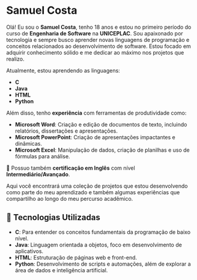 # Samuel Costa 

Olá! Eu sou o **Samuel Costa**, tenho 18 anos e estou no primeiro período do curso de **Engenharia de Software** na **UNICEPLAC**. Sou apaixonado por tecnologia e sempre busco aprender novas linguagens de programação e conceitos relacionados ao desenvolvimento de software. Estou focado em adquirir conhecimento sólido e me dedicar ao máximo nos projetos que realizo.

Atualmente, estou aprendendo as linguagens:
- **C**
- **Java**
- **HTML**
- **Python**

Além disso, tenho **experiência** com ferramentas de produtividade como:
- **Microsoft Word**: Criação e edição de documentos de texto, incluindo relatórios, dissertações e apresentações.
- **Microsoft PowerPoint**: Criação de apresentações impactantes e dinâmicas.
- **Microsoft Excel**: Manipulação de dados, criação de planilhas e uso de fórmulas para análise.

📄 Possuo também **certificação em Inglês** com nível **Intermediário/Avançado**.

Aqui você encontrará uma coleção de projetos que estou desenvolvendo como parte do meu aprendizado e também algumas experiências que compartilho ao longo do meu percurso acadêmico.

## 🚀 Tecnologias Utilizadas

- **C**: Para entender os conceitos fundamentais da programação de baixo nível.
- **Java**: Linguagem orientada a objetos, foco em desenvolvimento de aplicativos.
- **HTML**: Estruturação de páginas web e front-end.
- **Python**: Desenvolvimento de scripts e automações, além de explorar a área de dados e inteligência artificial.


